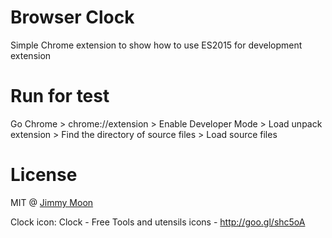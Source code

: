 # Browser Clock

Simple Chrome extension to show how to use ES2015 for development extension

# Run for test

Go Chrome > chrome://extension > Enable Developer Mode > Load unpack extension > Find the directory of source files > Load source files

# License

MIT @ [Jimmy Moon](http://ragingwind.me)

Clock icon: Clock - Free Tools and utensils icons - http://goo.gl/shc5oA

